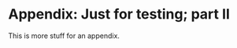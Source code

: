<!-- !split -->
<!-- jupyter-book 09_testdoc.md -->
# Appendix: Just for testing; part II

<div id="app2"></div>

This is more stuff for an appendix.

